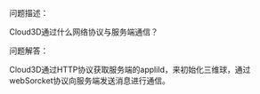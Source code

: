 问题描述：

Cloud3D通过什么网络协议与服务端通信？

问题解答：

Cloud3D通过HTTP协议获取服务端的appliId，来初始化三维球，通过webSorcket协议向服务端发送消息进行通信。